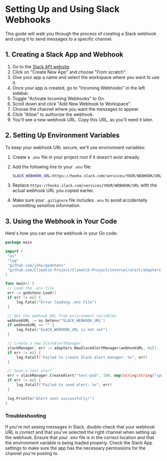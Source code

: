 # Setting Up and Using Slack Webhooks

This guide will walk you through the process of creating a Slack webhook and using it to send messages to a specific channel.

## 1. Creating a Slack App and Webhook

1. Go to the [Slack API website](https://api.slack.com/apps).
2. Click on "Create New App" and choose "From scratch".
3. Give your app a name and select the workspace where you want to use it.
4. Once your app is created, go to "Incoming Webhooks" in the left sidebar.
5. Toggle "Activate Incoming Webhooks" to On.
6. Scroll down and click "Add New Webhook to Workspace".
7. Choose the channel where you want the messages to appear.
8. Click "Allow" to authorize the webhook.
9. You'll see a new webhook URL. Copy this URL, as you'll need it later.

## 2. Setting Up Environment Variables

To keep your webhook URL secure, we'll use environment variables:

1. Create a `.env` file in your project root if it doesn't exist already.
2. Add the following line to your `.env` file:

    ```bash
    SLACK_WEBHOOK_URL=https://hooks.slack.com/services/YOUR/WEBHOOK/URL
    ```

3. Replace `https://hooks.slack.com/services/YOUR/WEBHOOK/URL` with the actual webhook URL you copied earlier.
4. Make sure your `.gitignore` file includes `.env` to avoid accidentally committing sensitive information.

## 3. Using the Webhook in Your Code

Here's how you can use the webhook in your Go code:

```go
package main

import (
 "os"
 "log"
 "github.com/joho/godotenv"
 "github.com/Climatik-Project/Climatik-Project/internal/alert/adapters"
)

func main() {
 // Load the .env file
 err := godotenv.Load()
 if err != nil {
     log.Fatal("Error loading .env file")
 }

 // Get the webhook URL from environment variables
 webhookURL := os.Getenv("SLACK_WEBHOOK_URL")
 if webhookURL == "" {
     log.Fatal("SLACK_WEBHOOK_URL is not set")
 }

 // Create a new SlackAlertManager
 slackManager, err := adapters.NewSlackAlertManager(webhookURL, nil)
 if err != nil {
     log.Fatalf("Failed to create Slack alert manager: %v", err)
 }

 // Send a test alert
 err = slackManager.CreateAlert("test-pod", 100, map[string]string{"cpu": "high"})
 if err != nil {
     log.Fatalf("Failed to send alert: %v", err)
 }

 log.Println("Alert sent successfully!")
}
```

### Troubleshooting

If you're not seeing messages in Slack, double-check that your webhook URL is correct and that you've selected the right channel when setting up the webhook.
Ensure that your .env file is in the correct location and that the environment variable is being loaded properly.
Check the Slack App settings to make sure the app has the necessary permissions for the channel you're posting to.
